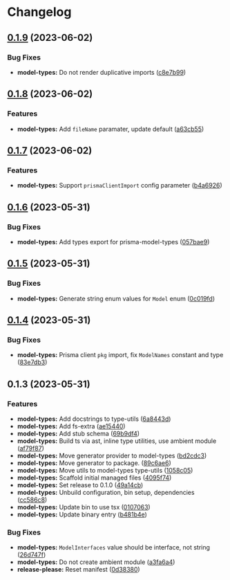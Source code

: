 # Changelog

## [0.1.9](https://github.com/BradenM/prisma-utils/compare/prisma-model-types-v0.1.8...prisma-model-types-v0.1.9) (2023-06-02)


### Bug Fixes

* **model-types:** Do not render duplicative imports ([c8e7b99](https://github.com/BradenM/prisma-utils/commit/c8e7b990af788919b64bcc4253a137a064451bd7))

## [0.1.8](https://github.com/BradenM/prisma-utils/compare/prisma-model-types-v0.1.7...prisma-model-types-v0.1.8) (2023-06-02)


### Features

* **model-types:** Add `fileName` paramater, update default ([a63cb55](https://github.com/BradenM/prisma-utils/commit/a63cb5510d1ea31d2893bc64e31de39d0009e533))

## [0.1.7](https://github.com/BradenM/prisma-utils/compare/prisma-model-types-v0.1.6...prisma-model-types-v0.1.7) (2023-06-02)


### Features

* **model-types:** Support `prismaClientImport` config parameter ([b4a6926](https://github.com/BradenM/prisma-utils/commit/b4a6926f9e66a3d42153de097d7cee02d67bbfa0))

## [0.1.6](https://github.com/BradenM/prisma-utils/compare/prisma-model-types-v0.1.5...prisma-model-types-v0.1.6) (2023-05-31)


### Bug Fixes

* **model-types:** Add types export for prisma-model-types ([057bae9](https://github.com/BradenM/prisma-utils/commit/057bae9de4893048edd0e0583771d7e9a6a5e0e0))

## [0.1.5](https://github.com/BradenM/prisma-utils/compare/prisma-model-types-v0.1.4...prisma-model-types-v0.1.5) (2023-05-31)


### Bug Fixes

* **model-types:** Generate string enum values for `Model` enum ([0c019fd](https://github.com/BradenM/prisma-utils/commit/0c019fd2e7122b3033fd1defb7c05ef3923f3174))

## [0.1.4](https://github.com/BradenM/prisma-utils/compare/prisma-model-types-v0.1.3...prisma-model-types-v0.1.4) (2023-05-31)


### Bug Fixes

* **model-types:** Prisma client `pkg` import, fix `ModelNames` constant and type ([83e7db3](https://github.com/BradenM/prisma-utils/commit/83e7db30a56583f1f8bcd879701da95130119749))

## 0.1.3 (2023-05-31)


### Features

* **model-types:** Add docstrings to type-utils ([6a8443d](https://github.com/BradenM/prisma-utils/commit/6a8443dfec68bcc3665af69cd998d559b10b4e00))
* **model-types:** Add fs-extra ([ae15440](https://github.com/BradenM/prisma-utils/commit/ae15440fcd330d3645660aa7b54c4506b3d7720f))
* **model-types:** Add stub schema ([69b9df4](https://github.com/BradenM/prisma-utils/commit/69b9df47b432db83cbe9101cb6deeb004bf43eb5))
* **model-types:** Build ts via ast, inline type utilities, use ambient module ([af79f87](https://github.com/BradenM/prisma-utils/commit/af79f87b387f42582182e62a17f4be96f8223358))
* **model-types:** Move generator provider to model-types ([bd2cdc3](https://github.com/BradenM/prisma-utils/commit/bd2cdc346338a5da9d3a34c166157b51a58db75a))
* **model-types:** Move generator to package. ([89c6ae6](https://github.com/BradenM/prisma-utils/commit/89c6ae6e19f9ef92d2597bb87aa57e4863a7cb95))
* **model-types:** Move utils to model-types type-utils ([1058c05](https://github.com/BradenM/prisma-utils/commit/1058c058150f95836136c0c746f7263432cb93c6))
* **model-types:** Scaffold initial managed files ([4095f74](https://github.com/BradenM/prisma-utils/commit/4095f745cf927e2ddcf3caac66bb99f19cbec4a5))
* **model-types:** Set release to 0.1.0 ([49a14cb](https://github.com/BradenM/prisma-utils/commit/49a14cb44186a8c817cfc12ceb5ac598b0533df6))
* **model-types:** Unbuild configuration, bin setup, dependencies ([cc586c8](https://github.com/BradenM/prisma-utils/commit/cc586c864ab8e3ce7c9cf632ed57d49e0fc68c4d))
* **model-types:** Update bin to use tsx ([0107063](https://github.com/BradenM/prisma-utils/commit/0107063cb6878b5a25661a67d45dfece17cf66d4))
* **model-types:** Update binary entry ([b481b4e](https://github.com/BradenM/prisma-utils/commit/b481b4e833cbe379c711df654ae0a708388ac21a))


### Bug Fixes

* **model-types:** `ModelInterfaces` value should be interface, not string ([26d747f](https://github.com/BradenM/prisma-utils/commit/26d747fcc7411d2a6567053ba97afe4d818b1d5b))
* **model-types:** Do not create ambient module ([a3fa6a4](https://github.com/BradenM/prisma-utils/commit/a3fa6a4393451181045be2b771dd9ac71a766860))
* **release-please:** Reset manifest ([0d38380](https://github.com/BradenM/prisma-utils/commit/0d3838010f31d3ecfb54f49c855f1d1f44bd3409))
